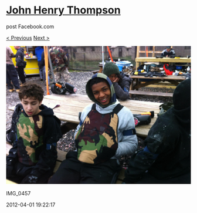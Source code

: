 # [John Henry Thompson](../README.md)
post Facebook.com

[< Previous](2012-04-01-7.md) [Next >](2012-04-01-9.md)

[![](../media/2012-04-01/Paintball-14th-B-day-IMG_0457.jpg)](../README.md)

IMG_0457

2012-04-01 19:22:17
